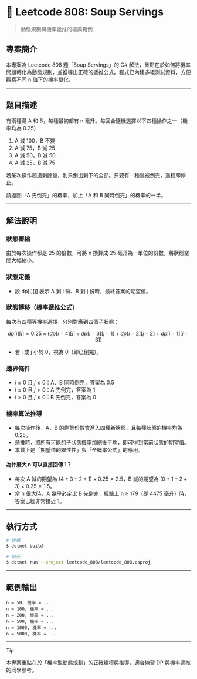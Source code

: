 # 🥣 Leetcode 808: Soup Servings

> 動態規劃與機率遞推的經典範例

## 專案簡介

本專案為 Leetcode 808 題「Soup Servings」的 C# 解法，重點在於如何將機率問題轉化為動態規劃，並推導出正確的遞推公式。程式已內建多組測試資料，方便觀察不同 n 值下的機率變化。

---

## 題目描述

有兩種湯 A 和 B，每種最初都有 n 毫升。每回合隨機選擇以下四種操作之一（機率均為 0.25）：

1. A 減 100，B 不變
2. A 減 75，B 減 25
3. A 減 50，B 減 50
4. A 減 25，B 減 75

若某次操作超過剩餘量，則只倒出剩下的全部。只要有一種湯被倒完，過程即停止。

請返回「A 先倒完」的機率，加上「A 和 B 同時倒完」的機率的一半。

---

## 解法說明

### 狀態壓縮

由於每次操作都是 25 的倍數，可將 n 換算成 25 毫升為一單位的份數，將狀態空間大幅縮小。

### 狀態定義

- 設 dp[i][j] 表示 A 剩 i 份、B 剩 j 份時，最終答案的期望值。

### 狀態轉移（機率遞推公式）

每次有四種等機率選擇，分別對應到四個子狀態：

$$
dp[i][j] = 0.25 \times (dp[i-4][j] + dp[i-3][j-1] + dp[i-2][j-2] + dp[i-1][j-3])
$$

- 若 i 或 j 小於 0，視為 0（即已倒完）。

### 邊界條件

- $i \leq 0$ 且 $j \leq 0$：A、B 同時倒完，答案為 0.5
- $i \leq 0$ 且 $j > 0$：A 先倒完，答案為 1
- $i > 0$ 且 $j \leq 0$：B 先倒完，答案為 0

### 機率算法推導

- 每次操作後，A、B 的剩餘份數會進入四種新狀態，且每種狀態的機率均為 0.25。
- 遞推時，將所有可能的子狀態機率加總後平均，即可得到當前狀態的期望值。
- 本質上是「期望值的線性性」與「全概率公式」的應用。

#### 為什麼大 n 可以直接回傳 1？

- 每次 A 減的期望為 $(4+3+2+1)\times0.25=2.5$，B 減的期望為 $(0+1+2+3)\times0.25=1.5$。
- 當 n 很大時，A 幾乎必定比 B 先倒完，經驗上 n ≥ 179（即 4475 毫升）時，答案已經非常接近 1。

---

## 執行方式

```bash
# 建構
$ dotnet build

# 執行
$ dotnet run --project leetcode_808/leetcode_808.csproj
```

---

## 範例輸出

```
n = 50, 機率 = ...
n = 100, 機率 = ...
n = 200, 機率 = ...
n = 500, 機率 = ...
n = 1000, 機率 = ...
n = 5000, 機率 = ...
```

---

> [!TIP]
> 本專案重點在於「機率型動態規劃」的正確建模與推導，適合練習 DP 與機率遞推的同學參考。
